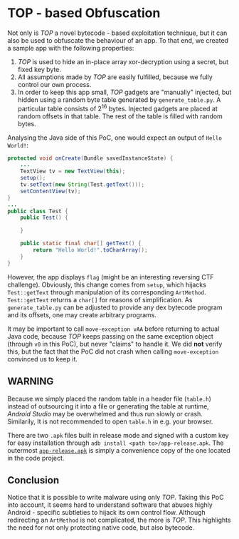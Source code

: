 # TOP - based Obfuscation

Not only is *TOP* a novel bytecode - based exploitation technique, but it can also be used to obfuscate the behaviour of an app. To that end, we created a sample app with the following properties:
1. *TOP* is used to hide an in-place array xor-decryption using a secret, but fixed key byte.
2. All assumptions made by *TOP* are easily fulfilled, because we fully control our own process.
3. In order to keep this app small, *TOP* gadgets are "manually" injected, but hidden using a random byte table generated by `generate_table.py`. A particular table consists of $2^{16}$ bytes. Injected gadgets are placed at random offsets in that table. The rest of the table is filled with random bytes.

Analysing the Java side of this PoC, one would expect an output of `Hello World!`:
```java
protected void onCreate(Bundle savedInstanceState) {
	...
	TextView tv = new TextView(this);
	setup();
	tv.setText(new String(Test.getText()));
	setContentView(tv);
}
...
public class Test {
    public Test() {

    }

    public static final char[] getText() {
        return "Hello World!".toCharArray();
    }
}
```

However, the app displays `flag` (might be an interesting reversing CTF challenge). Obviously, this change comes from `setup`, which hijacks `Test::getText` through manipulation of its corresponding `ArtMethod`. `Test::getText` returns a `char[]` for reasons of simplification. As `generate_table.py` can be adjusted to provide any dex bytecode program and its offsets, one may create arbitrary programs.

It may be important to call `move-exception vAA` before returning to actual Java code, because *TOP* keeps passing on the same exception object (through `v0` in this PoC), but never "claims" to handle it. We did **not** verify this, but the fact that the PoC did not crash when calling `move-exception` convinced us to keep it.

## WARNING

Because we simply placed the random table in a header file (`table.h`) instead of outsourcing it into a file or generating the table at runtime, *Android Studio* may be overwhelmed and thus run slowly or crash. Similarily, It is not recommended to open `table.h` in e.g. your browser.

There are two `.apk` files built in release mode and signed with a custom key for easy installation through `adb install <path to>/app-release.apk`. The outermost [`app-release.apk`](https://github.com/fkie-cad/TOP-Android/blob/main/case_study_obfuscation/app-release.apk) is simply a convenience copy of the one located in the code project.

## Conclusion

Notice that it is possible to write malware using only *TOP*. Taking this PoC into account, it seems hard to understand software that abuses highly Android - specific subtleties to hijack its own control flow. Although redirecting an `ArtMethod` is not complicated, the more is *TOP*. This highlights the need for not only protecting native code, but also bytecode.
